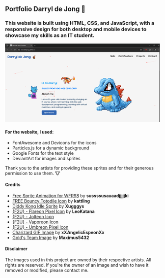 ## Portfolio Darryl de Jong 🦤
### This website is built using HTML, CSS, and JavaScript, with a responsive design for both desktop and mobile devices to showcase my skills as an IT student.

![Image](Readme.png)

#### For the website, I used:
- FontAwesome and Devicons for the icons
- Particles.js for a dynamic background
- Google Fonts for the text style
- DeviantArt for images and sprites

Thank you to the artists for providing these sprites and for their generous permission to use them. 🐮
#### Credits
- [Free Sprite Animation for WFR98](https://www.deviantart.com/sussssusauaadjjjjjki/art/Free-Sprite-animation-for-WFR98-954017643) by **sussssusauaadjjjjjki**  
- [FREE Bouncy Totodile Icon](https://www.deviantart.com/kattling/art/FREE-Bouncy-Totodile-Icon-760358219) by **kattling**
- [Diddy Kong Idle Sprite](https://www.deviantart.com/xugggys/art/Diddy-Kong-Idle-Sprite-173218620) by **Xugggys**
- [{F2U} - Flareon Pixel Icon](https://www.deviantart.com/leokatana/art/F2U-Flareon-Pixel-Icon-670091180) by **LeoKatana**
- [{F2U} - Jolteon Icon](https://www.deviantart.com/leokatana/art/F2U-Jolteon-Icon-517955431)
- [{F2U} - Vaporeon Icon](https://www.deviantart.com/leokatana/art/F2U-Vaporeon-Icon-516169755)
- [{F2U} - Umbreon Pixel Icon](https://www.deviantart.com/leokatana/art/F2U-Umbreon-Pixel-Icon-671183499)
- [Charizard GIF Image](https://www.deviantart.com/xxangelicespeonxx/art/Charizard-GIF-Image-313364356) by **xXAngelicEspeonXx**
- [Gold's Team Image](https://www.deviantart.com/maximus5432/art/Gold-s-Team-209886660) by **Maximus5432**

#### Disclaimer
The images used in this project are owned by their respective artists. All rights are reserved. If you're the owner of an image and wish to have it removed or modified, please contact me.
